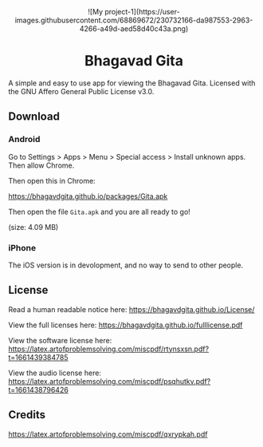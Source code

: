 <div align="center">
![My project-1](https://user-images.githubusercontent.com/68869672/230732166-da987553-2963-4266-a49d-aed58d40c43a.png)<h1>Bhagavad Gita</h1>
</div>

A simple and easy to use app for viewing the Bhagavad Gita. Licensed with the GNU Affero General Public License v3.0.

## Download

### Android

Go to Settings > Apps > Menu > Special access > Install unknown apps.
Then allow Chrome.

Then open this in Chrome:

https://bhagavdgita.github.io/packages/Gita.apk

Then open the file `Gita.apk` and you are all ready to go!

(size: 4.09 MB)

### iPhone

The iOS version is in devolopment, and no way to send to other people.

## License

Read a human readable notice here: https://bhagavdgita.github.io/License/

View the full licenses here: https://bhagavdgita.github.io/fulllicense.pdf

View the software license here: https://latex.artofproblemsolving.com/miscpdf/rtynsxsn.pdf?t=1661439384785

View the audio license here: https://latex.artofproblemsolving.com/miscpdf/psqhutkv.pdf?t=1661438796426

## Credits
https://latex.artofproblemsolving.com/miscpdf/qxrypkah.pdf
